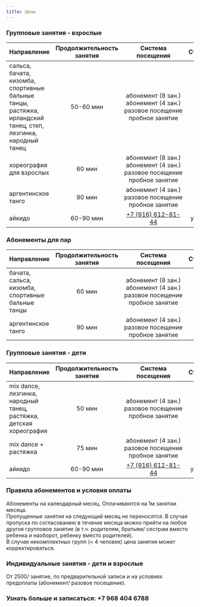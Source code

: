```yaml
---
title: Цены
---
```


### Групповые занятия - взрослые

| Направление                                                                              | Продолжительность занятия |                          Система посещения                          |        Стоимость         |
| ---------------------------------------------------------------------------------------- | :-----------------------: | :-----------------------------------------------------------------: | :----------------------: |
| сальса, бачата, кизомба, <br>спортивные бальные танцы, растяжка, <br>ирландский танец, степ, лезгинка,<br> народный танец|       50-60 мин          | <nobr>абонемент (8 зан.)<br>абонемент (4 зан.)<br>разовое посещение<br>пробное занятие | 6200₽<br>4000₽<br>1200₽<br>600₽   |
| хореография для взрослых                                           |        60 мин            | <nobr>абонемент (8 зан.)<br>абонемент (4 зан.)<br>разовое посещение<br>пробное занятие | 8800₽<br>5200₽<br>1800₽<br>1000₽  |
| аргентинское танго                                           |        90 мин            | <nobr>абонемент (4 зан.)<br>разовое посещение<br>пробное занятие                       | 6000₽<br>2000₽<br>1000₽  |
| айкидо                                                       |       60-90 мин          |   [+7 (916) 612-81-44](tel://+79166128144)               |        уточняйте         |
  
  
  
### Абонементы для пар

| Направление                                                                              | Продолжительность занятия |                          Система посещения                          |        Стоимость         |
| ---------------------------------------------------------------------------------------- | :-----------------------: | :-----------------------------------------------------------------: | :----------------------: |
| бачата, сальса, кизомба, спортивные<br> бальные танцы|       60 мин          | <nobr>абонемент (8 зан.)<br>абонемент (4 зан.)<br>разовое посещение<br>пробное занятие | 11200₽<br>6800₽<br>2000₽<br>1000   |
| аргентинское танго                                           |        90 мин            | <nobr>абонемент (4 зан.)<br>разовое посещение<br>пробное занятие | 10400₽<br>3000₽<br>1500₽  |

  
  
### Групповые занятия - дети

| Направление                                                                              | Продолжительность занятия |                          Система посещения                          |        Стоимость         |
| ---------------------------------------------------------------------------------------- | :-----------------------: | :-----------------------------------------------------------------: | :----------------------: |
| mix dance, лезгинка, народный танец,<br> растяжка, детская хореография|       50 мин          | <nobr>абонемент (4 зан.)<br>разовое посещение<br>пробное занятие | 3600₽<br>1200₽<br>600₽   |
| mix dance + растяжка                                           |        75 мин            | <nobr>абонемент (4 зан.)<br>разовое посещение<br>пробное занятие | 4800₽<br>1800₽<br>800₽  |
| айкидо                                                       |       60-90 мин          |   [+7 (916) 612-81-44](tel://+79166128144)               |        уточняйте         |


 
### Правила абонементов и условия оплаты

Абонементы на календарный месяц. Оплачиваются на 1м занятии месяца.<br>
Пропущенные занятия на следующий месяц не переносятся. В случае пропуска по согласованию в течение месяца можно прийти на любое другое групповое занятие (в т.ч. родителям, братьям/ сестрам вместо ребенка и наоборот, ребенку вместо родителей).<br>
В случае некомплектных групп (< 4 человек) цена занятия может корректироваться.<br>

  
### Индивидуальные занятия - дети и взрослые

От 2500/ занятие, по предварительной записи и на условиях предоплаты (абонемент/ разовое посещение). 


### Узнать больше и записаться: +7 968 404 6788
